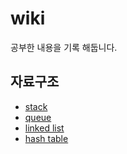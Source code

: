 # wiki
공부한 내용을 기록 해둡니다.

## 자료구조
- [stack](https://github.com/yoohaso/wiki/blob/main/data-structure/stack.md)
- [queue](https://github.com/yoohaso/wiki/blob/main/data-structure/queue.md)
- [linked list](https://github.com/yoohaso/wiki/blob/main/data-structure/linked-list.md)
- [hash table](https://github.com/yoohaso/wiki/blob/main/data-structure/hash-table.md)

